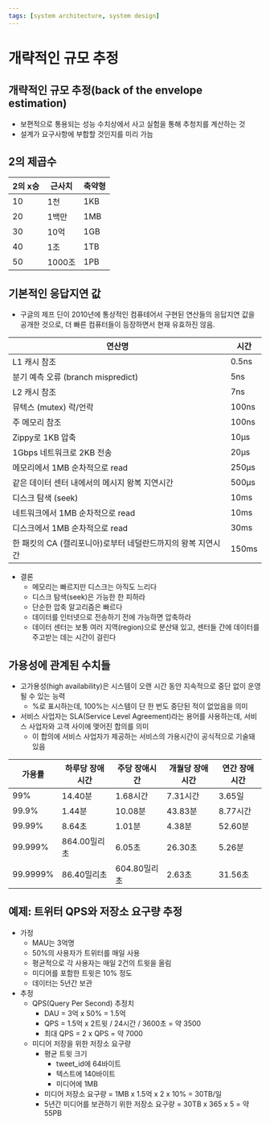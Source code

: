 ```yaml
---
tags: [system architecture, system design]
---
```


# 개략적인 규모 추정
## 개략적인 규모 추정(back of the envelope estimation)
* 보편적으로 통용되는 성능 수치상에서 사고 실험을 통해 추청치를 계산하는 것
* 설계가 요구사항에 부합할 것인지를 미리 가늠

## 2의 제곱수

| 2의 x승 | 근사치   | 축약형 |
|---------|----------|--------|
| 10      | 1천      | 1KB    |
| 20      | 1백만    | 1MB    |
| 30      | 10억     | 1GB    |
| 40      | 1조      | 1TB    |
| 50      | 1000조   | 1PB    |

## 기본적인 응답지연 값
* 구글의 제프 딘이 2010년에 통상적인 컴퓨테어서 구현된 연산들의 응답지연 값을 공개한 것으로, 더 빠른 컴퓨터들이 등장하면서 현재 유효하진 않음.

| 연산명 | 시간 |
|------------------------------|-------|
| L1 캐시 참조                 | 0.5ns |
| 분기 예측 오류 (branch mispredict) | 5ns   |
| L2 캐시 참조                 | 7ns   |
| 뮤텍스 (mutex) 락/언락       | 100ns |
| 주 메모리 참조               | 100ns |
| Zippy로 1KB 압축             | 10μs  |
| 1Gbps 네트워크로 2KB 전송    | 20μs  |
| 메모리에서 1MB 순차적으로 read | 250μs |
| 같은 데이터 센터 내에서의 메시지 왕복 지연시간 | 500μs |
| 디스크 탐색 (seek)           | 10ms  |
| 네트워크에서 1MB 순차적으로 read | 10ms  |
| 디스크에서 1MB 순차적으로 read | 30ms  |
| 한 패킷의 CA (캘리포니아)로부터 네덜란드까지의 왕복 지연시간 | 150ms |

* 결론
    * 메모리는 빠르지만 디스크는 아직도 느리다
    * 디스크 탐색(seek)은 가능한 한 피하라
    * 단순한 압축 알고리즘은 빠르다
    * 데이터를 인터넷으로 전송하기 전에 가능하면 압축하라
    * 데이터 센터는 보통 여러 지역(region)으로 분산돼 있고, 센터들 간에 데이터를 주고받는 데는 시간이 걸린다

## 가용성에 관계된 수치들
* 고가용성(high availability)은 시스템이 오랜 시간 동안 지속적으로 중단 없이 운영될 수 있는 능력
    * %로 표시하는데, 100%는 시스템이 단 한 번도 중단된 적이 없었음을 의미
* 서비스 사업자는 SLA(Service Level Agreement)라는 용어를 사용하는데, 서비스 사업자와 고객 사이에 맺어진 합의를 의미
    * 이 합의에 서비스 사업자가 제공하는 서비스의 가용시간이 공식적으로 기술돼 있음

| 가용률      | 하루당 장애시간 | 주당 장애시간 | 개월당 장애시간 | 연간 장애시간 |
|-------------|----------------|---------------|----------------|---------------|
| 99%         | 14.40분        | 1.68시간      | 7.31시간       | 3.65일        |
| 99.9%       | 1.44분         | 10.08분       | 43.83분        | 8.77시간      |
| 99.99%      | 8.64초         | 1.01분        | 4.38분         | 52.60분       |
| 99.999%     | 864.00밀리초   | 6.05초        | 26.30초        | 5.26분        |
| 99.9999%    | 86.40밀리초    | 604.80밀리초  | 2.63초         | 31.56초       |

## 예제: 트위터 QPS와 저장소 요구량 추정
* 가정
    * MAU는 3억명
    * 50%의 사용자가 트위터를 매일 사용
    * 평균적으로 각 사용자는 매일 2건의 트윗을 올림
    * 미디어를 포함한 트윗은 10% 정도
    * 데이터는 5년간 보관
* 추정
    * QPS(Query Per Second) 추정치
        * DAU = 3억 x 50% = 1.5억
        * QPS = 1.5억 x 2트윗 / 24시간 / 3600초 = 약 3500
        * 최대 QPS = 2 x QPS = 약 7000
    * 미디어 저장을 위한 저장소 요구량
        * 평균 트윗 크기
            * tweet_id에 64바이트
            * 텍스트에 140바이트
            * 미디어에 1MB
        * 미디어 저장소 요구량 = 1MB x 1.5억 x 2 x 10% = 30TB/일
        * 5년간 미디어를 보관하기 위한 저장소 요구량 = 30TB x 365 x 5 = 약 55PB
